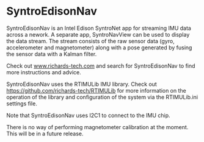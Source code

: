 # SyntroEdisonNav

SyntroEdisonNav is an Intel Edison SyntroNet app for streaming IMU data across a nework. A separate app, SyntroNavView can be used to display the data stream. The stream consists of the raw sensor data (gyro, accelerometer and magnetometer) along with a pose generated by fusing the sensor data with a Kalman filter.

Check out www.richards-tech.com and search for SyntroEdisonNav to find more instructions and advice.

SyntroEdisonNav uses the RTIMULib IMU library. Check out https://github.com/richards-tech/RTIMULib for more information on the operation of the library and configuration of the system via the RTIMULib.ini settings file.

Note that SyntroEdisonNav uses I2C1 to connect to the IMU chip.

There is no way of performing magnetometer calibration at the moment. This will be in a future release.
